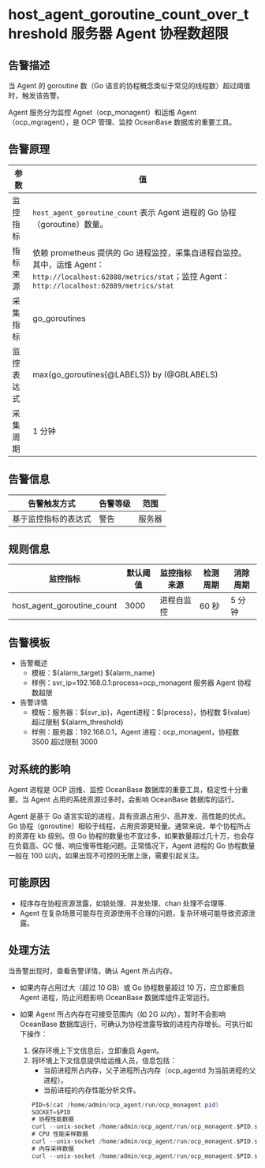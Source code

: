 # host_agent_goroutine_count_over_threshold 服务器 Agent 协程数超限

## 告警描述

当 Agent 的 goroutine 数（Go 语言的协程概念类似于常见的线程数）超过阈值时，触发该告警。

Agent 服务分为监控 Agnet（ocp_monagent）和运维 Agent（ocp_mgragent），是 OCP 管理、监控 OceanBase 数据库的重要工具。

## 告警原理

| **参数** | **值** |
| --- | --- |
| 监控指标 | `host_agent_goroutine_count` 表示 Agent 进程的 Go 协程（goroutine）数量。 |
| 指标来源 | 依赖 prometheus 提供的 Go 进程监控，采集自进程自监控。其中，运维 Agent：`http://localhost:62888/metrics/stat`；监控 Agent：`http://localhost:62889/metrics/stat`|
| 采集指标 | go_goroutines |
| 监控表达式 | max(go_goroutines{@LABELS}) by (@GBLABELS) |
| 采集周期 | 1 分钟 |

## 告警信息

| **告警触发方式** | **告警等级** | **范围** |
| --- | --- | --- |
| 基于监控指标的表达式 | 警告 | 服务器 |

## 规则信息

| **监控指标** | **默认阈值** | **监控指标来源** | **检测周期** | **消除周期** |
| --- | --- | --- | --- | --- |
| host_agent_goroutine_count | 3000 | 进程自监控 | 60 秒 | 5 分钟 |

## 告警模板

* 告警概述
  * 模板：\${alarm_target} ${alarm_name}
  * 样例：svr_ip=192.168.0.1:process=ocp_monagent 服务器 Agent 协程数超限
* 告警详情
  * 模板：服务器：\${svr_ip}，Agent进程：\${process}，协程数 \${value} 超过限制 ${alarm_threshold}
  * 样例：服务器：192.168.0.1，Agent 进程：ocp_monagent，协程数 3500 超过限制 3000

## 对系统的影响

Agent 进程是 OCP 运维、监控 OceanBase 数据库的重要工具，稳定性十分重要。当 Agent 占用的系统资源过多时，会影响 OceanBase 数据库的运行。

Agent 是基于 Go 语言实现的进程，具有资源占用少、高并发、高性能的优点。Go 协程（goroutine）相较于线程，占用资源更轻量。通常来说，单个协程所占的资源在 kb 级别。但 Go 协程的数量也不宜过多，如果数量超过几十万，也会存在负载高、GC 慢、响应慢等性能问题。正常情况下，Agent 进程的 Go 协程数量一般在 100 以内，如果出现不可控的无限上涨，需要引起关注。

## 可能原因

* 程序存在协程资源泄露，如锁处理、并发处理、chan 处理不合理等.
* Agent 在复杂场景可能存在资源使用不合理的问题，复杂环境可能导致资源泄露。

## 处理方法

当告警出现时，查看告警详情，确认 Agent 所占内存。

* 如果内存占用过大（超过 10 GB）或 Go 协程数量超过 10 万，应立即重启 Agent 进程，防止问题影响 OceanBase 数据库组件正常运行。
* 如果 Agent 所占内存在可接受范围内（如 2G 以内），暂时不会影响 OceanBase 数据库运行，可确认为协程泄露导致的进程内存增长。可执行如下操作：

   1. 保存环境上下文信息后，立即重启 Agent。
   2. 将环境上下文信息提供给运维人员，信息包括：
       * 当前进程所占内存，父子进程所占内存（ocp_agentd 为当前进程的父进程）。
       * 当前进程的内存性能分析文件。
        ```JAVA
        PID=$(cat /home/admin/ocp_agent/run/ocp_monagent.pid)
        SOCKET=$PID
        # 协程性能数据
        curl --unix-socket /home/admin/ocp_agent/run/ocp_monagent.$PID.sock <http://11/debug/pprof/goroutine?debug=1> --output /tmp/goroutine.txt
        # CPU 性能采样数据
        curl --unix-socket /home/admin/ocp_agent/run/ocp_monagent.$PID.sock <http://localhost/debug/pprof/profile?seconds=30> --output pprof.profile.gz
        # 内存采样数据
        curl --unix-socket /home/admin/ocp_agent/run/ocp_monagent.$PID.sock <http://localhost/debug/pprof/heap> --output pprof.heap.gz
        ```
